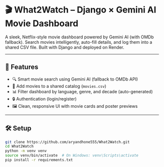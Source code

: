 # 🎬 What2Watch – Django × Gemini AI Movie Dashboard

A sleek, Netflix-style movie dashboard powered by Gemini AI (with OMDb fallback). Search movies intelligently, auto-fill details, and log them into a shared CSV file. Built with Django and deployed on Render.

---

## 🚀 Features
- 🔍 Smart movie search using Gemini AI (fallback to OMDb API)
- 📄 Add movies to a shared catalog (`movies.csv`)
- 📊 Filter dashboard by language, genre, and decade (auto-generated)
- 🔒 Authentication (login/register)
- 🖼️ Clean, responsive UI with movie cards and poster previews

---

## 🛠️ Setup
```bash
git clone https://github.com/aryandhone555/What2Watch.git
cd What2Watch
python -m venv venv
source venv/bin/activate  # On Windows: venv\Scripts\activate
pip install -r requirements.txt
